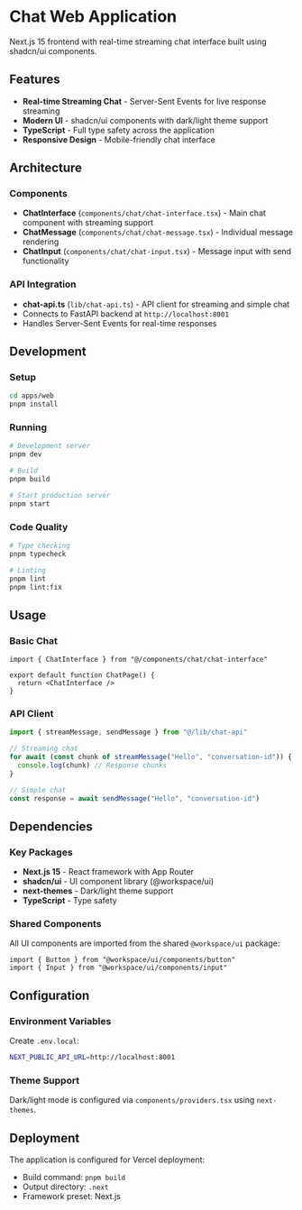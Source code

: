 # Chat Web Application

Next.js 15 frontend with real-time streaming chat interface built using shadcn/ui components.

## Features

- **Real-time Streaming Chat** - Server-Sent Events for live response streaming
- **Modern UI** - shadcn/ui components with dark/light theme support
- **TypeScript** - Full type safety across the application
- **Responsive Design** - Mobile-friendly chat interface

## Architecture

### Components

- **ChatInterface** (`components/chat/chat-interface.tsx`) - Main chat component with streaming support
- **ChatMessage** (`components/chat/chat-message.tsx`) - Individual message rendering
- **ChatInput** (`components/chat/chat-input.tsx`) - Message input with send functionality

### API Integration

- **chat-api.ts** (`lib/chat-api.ts`) - API client for streaming and simple chat
- Connects to FastAPI backend at `http://localhost:8001`
- Handles Server-Sent Events for real-time responses

## Development

### Setup
```bash
cd apps/web
pnpm install
```

### Running
```bash
# Development server
pnpm dev

# Build
pnpm build

# Start production server
pnpm start
```

### Code Quality
```bash
# Type checking
pnpm typecheck

# Linting
pnpm lint
pnpm lint:fix
```

## Usage

### Basic Chat
```tsx
import { ChatInterface } from "@/components/chat/chat-interface"

export default function ChatPage() {
  return <ChatInterface />
}
```

### API Client
```typescript
import { streamMessage, sendMessage } from "@/lib/chat-api"

// Streaming chat
for await (const chunk of streamMessage("Hello", "conversation-id")) {
  console.log(chunk) // Response chunks
}

// Simple chat
const response = await sendMessage("Hello", "conversation-id")
```

## Dependencies

### Key Packages
- **Next.js 15** - React framework with App Router
- **shadcn/ui** - UI component library (@workspace/ui)
- **next-themes** - Dark/light theme support
- **TypeScript** - Type safety

### Shared Components
All UI components are imported from the shared `@workspace/ui` package:
```tsx
import { Button } from "@workspace/ui/components/button"
import { Input } from "@workspace/ui/components/input"
```

## Configuration

### Environment Variables
Create `.env.local`:
```bash
NEXT_PUBLIC_API_URL=http://localhost:8001
```

### Theme Support
Dark/light mode is configured via `components/providers.tsx` using `next-themes`.

## Deployment

The application is configured for Vercel deployment:
- Build command: `pnpm build`
- Output directory: `.next`
- Framework preset: Next.js
